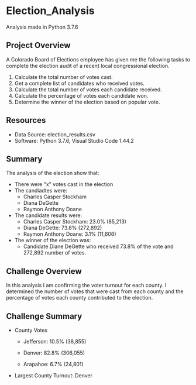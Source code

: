 # Election_Analysis
Analysis made in Python 3.7.6

## Project Overview

A Colorado Board of Elections employee has given me the following tasks to complete the election audit of a recent local congressional election.

1. Calculate the total number of votes cast.
2. Get a complete list of candidates who received votes.
3. Calculate the total number of votes each candidate received.
4. Calculate the percentage of votes each candidate won.
5. Determine the winner of the election based on popular vote.

## Resources
- Data Source: election_results.csv
- Software: Python 3.7.6, Visual Studio Code 1.44.2

## Summary
The analysis of the election show that:
- There were "x" votes cast in the election
- The candiadtes were:
  - Charles Casper Stockham
  - Diana DeGette
  - Raymon Anthony Doane
- The candidate results were:
  - Charles Casper Stockham: 23.0% (85,213)
  - Diana DeGette: 73.8% (272,892)
  - Raymon Anthony Doane: 3.1% (11,606)
- The winner of the election was:
  - Candidate Diane DeGette who received 73.8% of the vote and 272,892 number of votes.
 

## Challenge Overview

In this analysis I am confirming the voter turnout for each county. I determined the number of votes that were cast from each county and the percentage of votes each county contributed to the election.

## Challenge Summary

- County Votes
  - Jefferson: 10.5% (38,855)

  - Denver: 82.8% (306,055)

  - Arapahoe: 6.7% (24,801)

- Largest County Turnout: Denver
